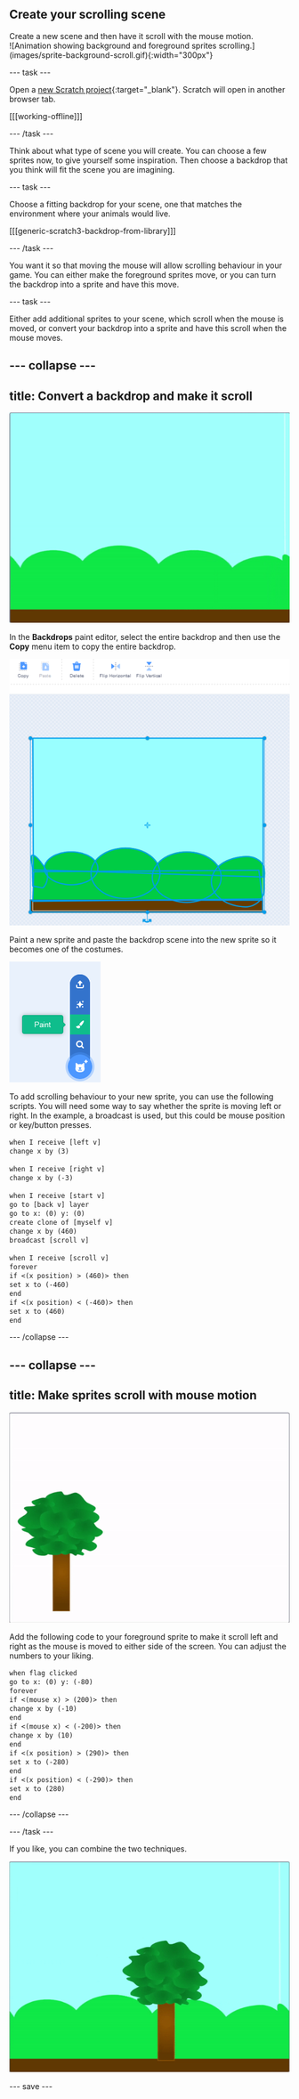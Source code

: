 ## Create your scrolling scene

<div style="display: flex; flex-wrap: wrap">
<div style="flex-basis: 200px; flex-grow: 1; margin-right: 15px;">
Create a new scene and then have it scroll with the mouse motion.
</div>
<div>
![Animation showing background and foreground sprites scrolling.](images/sprite-background-scroll.gif){:width="300px"}
</div>
</div>

 --- task ---

Open a [new Scratch project](https://rpf.io/scratch-new){:target="_blank"}. Scratch will open in another browser tab.

[[[working-offline]]]

--- /task ---

Think about what type of scene you will create. You can choose a few sprites now, to give yourself some inspiration. Then choose a backdrop that you think will fit the scene you are imagining.

--- task ---

Choose a fitting backdrop for your scene, one that matches the environment where your animals would live.

[[[generic-scratch3-backdrop-from-library]]]

--- /task ---

You want it so that moving the mouse will allow scrolling behaviour in your game. You can either make the foreground sprites move, or you can turn the backdrop into a sprite and have this move.

--- task ---

Either add additional sprites to your scene, which scroll when the mouse is moved, or convert your backdrop into a sprite and have this scroll when the mouse moves.

--- collapse ---
---
title: Convert a backdrop and make it scroll
---

![A backdrop converted to a sprite and scrolling left and right with the mouse-pointer.](images/scroll-background.gif)

In the **Backdrops** paint editor, select the entire backdrop and then use the **Copy** menu item to copy the entire backdrop.

![The backdrop has been selected and the 'Copy' menu item is shown in the top left.](images/copy-backdrop.png)

Paint a new sprite and paste the backdrop scene into the new sprite so it becomes one of the costumes.

![Paint sprite selected from the 'Create New Sprite' menu.](images/paint-sprite.png)

To add scrolling behaviour to your new sprite, you can use the following scripts. You will need some way to say whether the sprite is moving left or right. In the example, a broadcast is used, but this could be mouse position or key/button presses.

```blocks3
when I receive [left v]
change x by (3)

when I receive [right v]
change x by (-3)

when I receive [start v]
go to [back v] layer
go to x: (0) y: (0)
create clone of [myself v]
change x by (460) 
broadcast [scroll v]

when I receive [scroll v]
forever
if <(x position) > (460)> then
set x to (-460)
end
if <(x position) < (-460)> then
set x to (460)
end
```

--- /collapse ---

--- collapse ---
---
title: Make sprites scroll with mouse motion
---

![Animation showing a tree scrolling as the mouse is moved.](images/sprite-scroll.gif)

Add the following code to your foreground sprite to make it scroll left and right as the mouse is moved to either side of the screen. You can adjust the numbers to your liking.

```blocks3
when flag clicked
go to x: (0) y: (-80)
forever
if <(mouse x) > (200)> then
change x by (-10)
end
if <(mouse x) < (-200)> then
change x by (10)
end
if <(x position) > (290)> then
set x to (-280)
end
if <(x position) < (-290)> then
set x to (280)
end
```

--- /collapse ---

--- /task ---

If you like, you can combine the two techniques.

![Animation showing background and foreground sprites scrolling.](images/sprite-background-scroll.gif)


--- save ---
